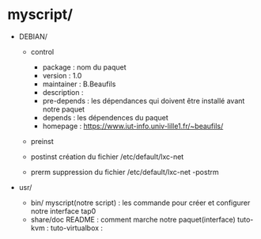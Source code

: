 # myscript/

- DEBIAN/
	- control
		- package : nom du paquet
		- version : 1.0
		- maintainer : B.Beaufils 
		- description : 
		- pre-depends : les dépendances qui doivent être installé avant notre paquet
		- depends : les dépendences du paquet
		- homepage : https://www.iut-info.univ-lille1.fr/~beaufils/

	- preinst

	- postinst
		création du fichier /etc/default/lxc-net
	- prerm
		suppression du fichier /etc/default/lxc-net
	 -postrm

- usr/
	- bin/
		myscript(notre script) : les commande pour créer et configurer notre interface tap0
	- share/doc
		README : comment marche notre paquet(interface)
		tuto-kvm : 
		tuto-virtualbox : 
